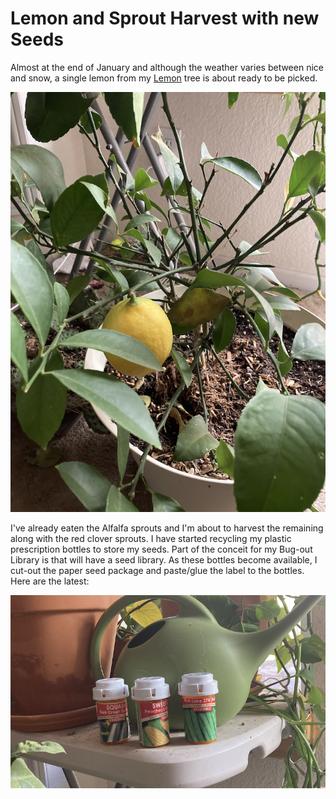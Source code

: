 # Lemon and Sprout Harvest with new Seeds 
Almost at the end of January and although the weather varies between nice and 
snow, a single lemon from my [Lemon](#2020/12-16) tree is about ready to be picked. 

![Lemon on the Lemon Tree](img/02021-01-30_lemon-tree-lemon.png)

I've already eaten the Alfalfa sprouts and I'm about to harvest the remaining along 
with the red clover sprouts. I have started recycling my plastic prescription 
bottles to store my seeds. Part of the conceit for my Bug-out Library is that will
have a seed library. As these bottles become available, I cut-out the paper seed
package and paste/glue the label to the bottles. Here are the latest:

![Seed Bottles](img/02021-01-31-seed-bottles.png)
